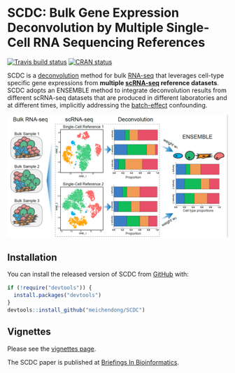 
<!-- README.md is generated from README.Rmd. Please edit that file -->
SCDC: Bulk Gene Expression Deconvolution by Multiple Single-Cell RNA Sequencing References
==========================================================================================

<!-- badges: start -->
[![Travis build status](https://travis-ci.org/meichendong/SCDC.svg?branch=master)](https://travis-ci.org/meichendong/SCDC) [![CRAN status](https://www.r-pkg.org/badges/version/SCDC)](https://CRAN.R-project.org/package=SCDC) <!-- badges: end -->

SCDC is a [deconvolution](https://en.wikipedia.org/wiki/Deconvolution) method for bulk [RNA-seq](https://en.wikipedia.org/wiki/RNA-Seq) that leverages cell-type specific gene expressions from **multiple [scRNA-seq](https://en.wikipedia.org/wiki/Single_cell_sequencing) reference datasets**. SCDC adopts an ENSEMBLE method to integrate deconvolution results from different scRNA-seq datasets that are produced in different laboratories and at different times, implicitly addressing the [batch-effect](http://www.molmine.com/magma/global_analysis/batch_effect.html) confounding.

![SCDC framework](framework.PNG)

Installation
------------

You can install the released version of SCDC from [GitHub](https://github.com/) with:

``` r
if (!require("devtools")) {
  install.packages("devtools")
}
devtools::install_github("meichendong/SCDC")
```

Vignettes
---------

Please see the [vignettes page](https://meichendong.github.io/SCDC/articles/SCDC.html).

The SCDC paper is published at [Briefings In Bioinformatics](https://doi.org/10.1093/bib/bbz166).
